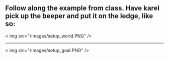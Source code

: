 ## Follow along the example from class. Have karel pick up the beeper and put it on the ledge, like so:

< img src="\Images/setup_world.PNG" />

--------------------------

< img src="/Images/setup_goal.PNG" />
